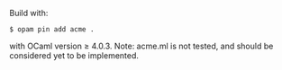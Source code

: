 Build with:

    $ opam pin add acme .

with OCaml version ≥ 4.0.3.
Note: acme.ml is not tested, and should be considered yet to be implemented.
